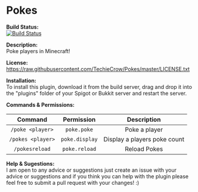 # Pokes
**Build Status:**
<br>
[![Build Status](http://173.254.207.78:8080/buildStatus/icon?job=Pokes)](http://173.254.207.78:8080/job/Pokes/)

**Description:**
<br>
Poke players in Minecraft!

**License:**
<br>
https://raw.githubusercontent.com/TechieCrow/Pokes/master/LICENSE.txt

**Installation:**
<br>
To install this plugin, download it from the build server, drag and drop it into the "plugins" folder of your Spigot or Bukkit server and restart the server.

**Commands & Permissions:**

| Command | Permission | Description |
| :-------: | :----: | :---: |
| `/poke <player>` | `poke.poke` | Poke a player |
| `/pokes <player>` | `poke.display` | Display a players poke count |
| `/pokesreload` | `poke.reload` | Reload Pokes|

**Help & Sugestions:**
<br>
I am open to any advice or suggestions just create an issue with your advice or suggestions and if you think you can help with the plugin please feel free to submit a pull request with your changes! :)